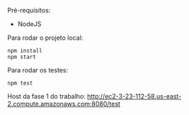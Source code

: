 Pré-requisitos:
- NodeJS

Para rodar o projeto local:

```
npm install
npm start
```

Para rodar os testes:

```
npm test
```

Host da fase 1 do trabalho:
http://ec2-3-23-112-58.us-east-2.compute.amazonaws.com:8080/test
